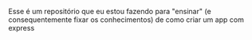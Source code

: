 Esse é um repositório que eu estou fazendo para "ensinar" (e consequentemente fixar os conhecimentos) de como criar um app com express
